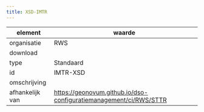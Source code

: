 ```yaml
---
title: XSD-IMTR
---
```


|element|waarde|
|-----|------|
| organisatie  |RWS|
| download  | [](<>)|
| type  |Standaard|
| id  |IMTR-XSD|
| omschrijving  ||
|afhankelijk van |https://geonovum.github.io/dso-configuratiemanagement/ci/RWS/STTR|

